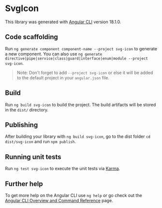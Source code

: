 # SvgIcon

This library was generated with [Angular CLI](https://github.com/angular/angular-cli) version 18.1.0.

## Code scaffolding

Run `ng generate component component-name --project svg-icon` to generate a new component. You can also use `ng generate directive|pipe|service|class|guard|interface|enum|module --project svg-icon`.
> Note: Don't forget to add `--project svg-icon` or else it will be added to the default project in your `angular.json` file. 

## Build

Run `ng build svg-icon` to build the project. The build artifacts will be stored in the `dist/` directory.

## Publishing

After building your library with `ng build svg-icon`, go to the dist folder `cd dist/svg-icon` and run `npm publish`.

## Running unit tests

Run `ng test svg-icon` to execute the unit tests via [Karma](https://karma-runner.github.io).

## Further help

To get more help on the Angular CLI use `ng help` or go check out the [Angular CLI Overview and Command Reference](https://angular.dev/tools/cli) page.
